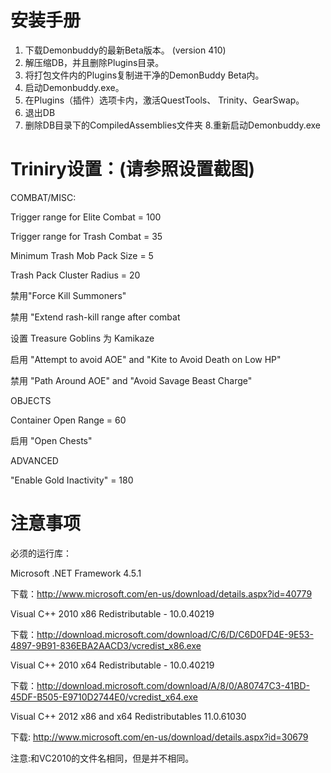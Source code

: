 安装手册 
=====================

1. 下载Demonbuddy的最新Beta版本。 (version 410)
2. 解压缩DB，并且删除Plugins目录。
3. 将打包文件内的Plugins复制进干净的DemonBuddy Beta内。
4. 启动Demonbuddy.exe。
5. 在Plugins（插件）选项卡内，激活QuestTools、 Trinity、GearSwap。
6. 退出DB
7. 删除DB目录下的CompiledAssemblies文件夹
8.重新启动Demonbuddy.exe

Triniry设置：(请参照设置截图)
=====================
COMBAT/MISC:

Trigger range for Elite Combat = 100

Trigger range for Trash Combat = 35

Minimum Trash Mob Pack Size = 5

Trash Pack Cluster Radius = 20

禁用"Force Kill Summoners"

禁用 "Extend rash-kill range after combat

设置 Treasure Goblins 为 Kamikaze

启用 "Attempt to avoid AOE" and "Kite to Avoid Death on Low HP"

禁用 "Path Around AOE" and "Avoid Savage Beast Charge"

OBJECTS

Container Open Range = 60

启用 "Open Chests"

ADVANCED

"Enable Gold Inactivity" = 180


注意事项
=====================
必须的运行库：

Microsoft .NET Framework 4.5.1 

下载：http://www.microsoft.com/en-us/download/details.aspx?id=40779

Visual C++ 2010 x86 Redistributable - 10.0.40219

下载：http://download.microsoft.com/download/C/6/D/C6D0FD4E-9E53-4897-9B91-836EBA2AACD3/vcredist_x86.exe

Visual C++ 2010 x64 Redistributable - 10.0.40219

下载：http://download.microsoft.com/download/A/8/0/A80747C3-41BD-45DF-B505-E9710D2744E0/vcredist_x64.exe

Visual C++ 2012 x86 and x64 Redistributables 11.0.61030

下载: http://www.microsoft.com/en-us/download/details.aspx?id=30679

注意:和VC2010的文件名相同，但是并不相同。
